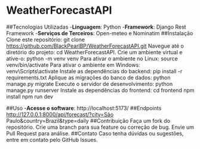 # WeatherForecastAPI

##Tecnologias Utilizadas
-**Linguagem**: Python
-**Framework**: Django Rest Framework
-**Serviços de Terceiros**: Open-meteo e Nominatim
##Instalação
Clone este repositório: 
git clone https://github.com/BlackPearlBP/WeatherForecastAPI.git
Navegue até o diretório do projeto: 
cd WeatherForecastAPI.
Crie um ambiente virtual e ative-o:
python -m venv venv
Para ativar o ambiente no Linux:
source venv/bin/activate
Para ativar o ambiente em Windows:  
venv\Scripts\activate 
Instale as dependências do backend:
pip install -r requirements.txt
Aplique as migrações do banco de dados:
python manage.py migrate
Execute o servidor de desenvolvimento:
python manage.py runserver
Instale as dependências do frontend:
cd frontend
npm install
npm run dev

	
##Uso
-**Acesse o software**:
http://localhost:5173/
##Endpoints
http://127.0.0.1:8000/api/forecast/?city=São Paulo&country=Brazil&type=daily
##Contribuição
Faça um fork do repositório.
Crie uma branch para sua feature ou correção de bug.
Envie um Pull Request para análise.
##Contato
Caso tenha dúvidas ou sugestões, entre em contato pelo GitHub Issues.
